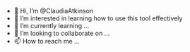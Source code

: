 - 👋 Hi, I’m @ClaudiaAtkinson
- 👀 I’m interested in learning how to use this tool effectively
- 🌱 I’m currently learning ...
- 💞️ I’m looking to collaborate on ...
- 📫 How to reach me ...

<!---
ClaudiaAtkinson/ClaudiaAtkinson is a ✨ special ✨ repository because its `README.md` (this file) appears on your GitHub profile.
You can click the Preview link to take a look at your changes.
--->
